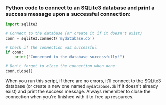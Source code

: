 ### Python code to connect to an SQLite3 database and print a success message upon a successful connection:

```python
import sqlite3

# Connect to the database (or create it if it doesn't exist)
conn = sqlite3.connect('mydatabase.db')

# Check if the connection was successful
if conn:
    print("Connected to the database successfully!")
    
# Don't forget to close the connection when done
conn.close()
```

When you run this script, if there are no errors, it'll connect to the SQLite3 database (or create a new one named `mydatabase.db` if it doesn't already exist) and print the success message. Always remember to close the connection when you're finished with it to free up resources.
